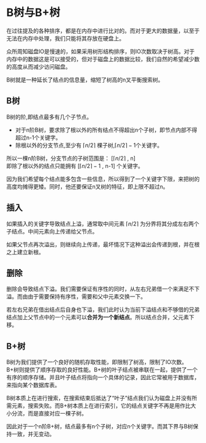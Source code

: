 # B树与B+树

在过往提及的各种排序，都是在内存中进行比对的。而对于更大的数据量，以至于无法在内存中处理，我们只能将其存放在硬盘上。  

众所周知磁盘IO是慢速的，如果采用树形结构排序，则IO次数取决于树高。对于内存中的数据这是可以接受的，但对于磁盘上的数据比较，我们自然的希望减少数的高度从而减少访问磁盘。  

B树就是一种延长了结点的信息量，缩短了树高的n叉平衡搜索树。

## B树

B树的阶,即结点最多有几个子节点。
- 对于n阶B树，要求除了根以外的所有结点不得超出n个子树，即节点内部不得超过n-1个关键字。
- 除根以外的分支节点,至少有 $\lceil n/2\rceil$ 棵子树,$\lceil n/2\rceil-1$个关键字。

所以一棵n阶B树，分支节点的子树范围是： [$\lceil n/2\rceil$ , n]  
即除了根以外的结点只能拥有 [$\lceil n/2\rceil-1$ , n-1] 个关键字。

因为我们希望每个结点能多包含一些信息，所以得到了一个关键字下限，来把树的高度均摊得更矮。同时，他还要保证n叉树的特征，即上限不超过n。

## 插入

如果插入的关键字导致结点上溢，通常取中间元素 $\lceil n/2\rceil$ 为分界将其分成左右两个子结点。中间元素向上传递给父节点。  

如果父节点再次溢出，则继续向上传递，最坏情况下这种溢出会传递到根，并在根之上建立新根。

## 删除

删除会导致结点下溢。我们需要保证有序性的同时，从左右兄弟借一个来满足不下溢。而由由于需要保持有序性，需要和父中元素交换一下。

若左右兄弟在借出结点后自身也下溢，我们此时认为当前下溢结点和不够借的兄弟结点加上父节点中的一个元素可以**合并为一个新结点**。所以结点合并，父元素下移。

## B+树

B树为我们提供了一个良好的随机存取性能，即限制了树高，限制了IO次数。B+树则提供了顺序存取的良好性能。B+树的叶子结点被串联在一起，提供了一个有序的顺序存储。并且叶子结点将指向一个具体的记录，因此它常被用于数据库，来指向某个数据库表。

B树本质上在进行搜索，在搜索结束后抵达了“叶子”结点我们认为磁盘上并没有所需元素，搜索失败。而B+树本质上在进行索引，它的结点关键字不再是用作比大小分流，而是直接对应一棵子树。  

因此对于一个n阶B+树，结点最多有n个子树，对应n个关键字。而其下界与B树保持一致，并无变动。
